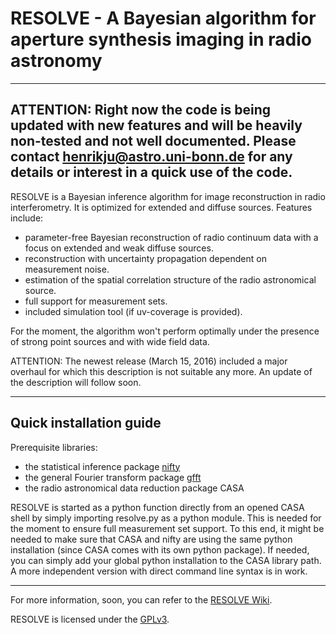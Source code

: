 # RESOLVE - A Bayesian algorithm for aperture synthesis imaging in radio astronomy

-------------------------------------------------------------------------------------------------------------------------------
ATTENTION: Right now the code is being updated with new features and will be heavily non-tested and not well documented. Please contact henrikju@astro.uni-bonn.de for any details or interest in a quick use of the code.
-------------------------------------------------------------------------------------------------------------------------------

RESOLVE is a Bayesian inference algorithm for image reconstruction in radio interferometry. It is optimized for extended and diffuse sources. Features include:

- parameter-free Bayesian reconstruction of radio continuum data with a focus on extended and weak diffuse sources.
- reconstruction with uncertainty propagation dependent on measurement noise.
- estimation of the spatial correlation structure of the radio astronomical source.
- full support for measurement sets.
- included simulation tool (if uv-coverage is provided).

For the moment, the algorithm won't perform optimally under the presence of strong point sources and with wide field data.

ATTENTION: The newest release (March 15, 2016) included a major overhaul for which this description is not suitable any more. An update of the description will follow soon.

--------------------------------------------------------------------------------------------------------------------------------
Quick installation guide
--------------------------------------------------------------------------------------------------------------------------------

Prerequisite libraries:
- the statistical inference package [nifty](https://github.com/information-field-theory/nifty)
- the general Fourier transform package [gfft](https://github.com/mrbell/nifty)
- the radio astronomical data reduction package CASA

RESOLVE is started as a python function directly from an opened CASA shell by simply importing resolve.py as a python module. This is needed for the moment to ensure full measurement set support. To this end, it might be needed to make sure that CASA and nifty are using the same python installation (since CASA comes with its own python package). If needed, you can simply add your global python installation to the CASA library path. A more independent version with direct command line syntax is in work.

------------------------------------------------------------------------------------------------------------------------------

For more information, soon, you can refer to the [RESOLVE Wiki](https://github.com/henrikju/resolve/wiki).

RESOLVE is licensed under the [GPLv3](http://www.gnu.org/licenses/gpl.html).
